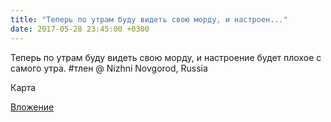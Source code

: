 ```yaml
---
title: "Теперь по утрам буду видеть свою морду, и настроен..."
date: 2017-05-28 23:45:00 +0300
---
```


Теперь по утрам буду видеть свою морду, и настроение будет плохое с самого утра. #тлен  @ Nizhni Novgorod, Russia

Карта

[Вложение](/assets/vk_photos/1/1WY-A76IP_A.jpg)

